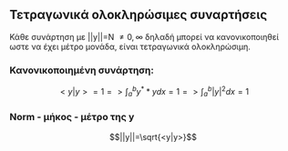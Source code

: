 ## Τετραγωνικά ολοκληρώσιμες συναρτήσεις
Κάθε συνάρτηση με ||y||=N  $\ne 0 ,\infty$ δηλαδή μπορεί να κανονικοποιηθεί ωστε να έχει μέτρο μονάδα, είναι τετραγωνικά ολοκληρώσιμη.

### Κανονικοποιημένη συνάρτηση:
$$<y|y>=1 => \int_a^b y^* *y dx=1 => \int_a^b |y|^2dx=1$$

### Norm - μήκος - μέτρο της y
$$||y||=\sqrt{<y|y>}$$